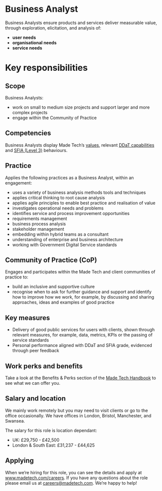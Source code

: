# Business Analyst

Business Analysts ensure products and services deliver measurable value, through exploration, elicitation, and analysis of:

- **user needs**
- **organisational needs**
- **service needs**

# Key responsibilities

## Scope

Business Analysts:
- work on small to medium size projects and support larger and more complex projects
- engage within the Community of Practice

## Competencies

Business Analysts display Made Tech’s [values](https://github.com/madetech/handbook/blob/main/company/about.md), relevant [DDaT capabilities](https://www.gov.uk/guidance/business-analyst--2#:~:text=Skill%20level%3A%20awareness-,Business%20analyst,data%2Dinformed%20decision%20making%2C%20based%20on%20user%20research.%20(Skill%20level%3A%20working),-Senior%20business%20analyst) and [SFIA (Level 3)](https://sfia-online.org/en/sfia-8/responsibilities/level-3) behaviours.

## Practice

Applies the following practices as a Business Analyst, within an engagement:
- uses a variety of business analysis methods tools and techniques
- applies critical thinking to root cause analysis
- applies agile principles to enable best practice and realisation of value
- investigates operational needs and problems
- identifies service and process improvement opportunities
- requirements management
- business process analysis
- stakeholder management
- embedding within hybrid teams as a consultant
- understanding of enterprise and business architecture
- working with Government Digital Service standards

## Community of Practice (CoP)

Engages and participates within the Made Tech and client communities of practice to:

- build an inclusive and supportive culture
- recognise when to ask for further guidance and support and identify how to improve how we work, for example, by discussing and sharing approaches, ideas and examples of good practice

## Key measures

- Delivery of good public services for users with clients, shown through relevant measures, for example, data, metrics, KPIs or the passing of service standards
- Personal performance aligned with DDaT and SFIA grade, evidenced through peer feedback

## Work perks and benefits

Take a look at the Benefits & Perks section of the [Made Tech Handbook](https://github.com/madetech/handbook) to see what we can offer you. 

## Salary and location

We mainly work remotely but you may need to visit clients or go to the office occasionally. We have offices in London, Bristol, Manchester, and Swansea. 

The salary for this role is location dependant:
* UK: £29,750 - £42,500
* London & South East: £31,237 - £44,625

## Applying

When we’re hiring for this role, you can see the details and apply at www.madetech.com/careers. If you have any questions about the role please email us at careers@madetech.com. We’re happy to help!
